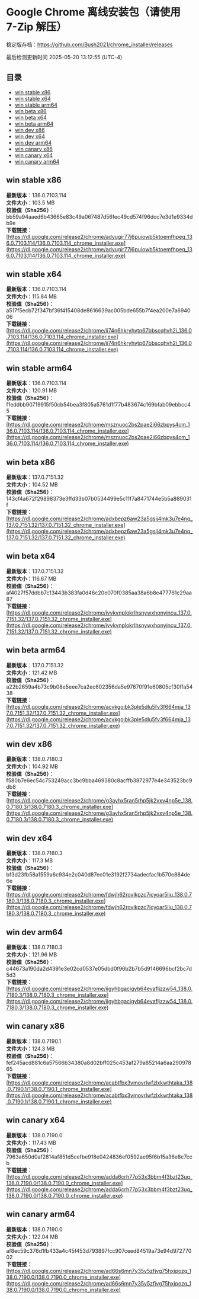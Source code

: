 # Google Chrome 离线安装包（请使用 7-Zip 解压）
稳定版存档：<https://github.com/Bush2021/chrome_installer/releases>

最后检测更新时间
2025-05-20 13:12:55 (UTC-4)

## 目录
* [win stable x86](https://github.com/Bush2021/chrome_installer?tab=readme-ov-file#win-stable-x86)
* [win stable x64](https://github.com/Bush2021/chrome_installer?tab=readme-ov-file#win-stable-x64)
* [win stable arm64](https://github.com/Bush2021/chrome_installer?tab=readme-ov-file#win-stable-arm64)
* [win beta x86](https://github.com/Bush2021/chrome_installer?tab=readme-ov-file#win-beta-x86)
* [win beta x64](https://github.com/Bush2021/chrome_installer?tab=readme-ov-file#win-beta-x64)
* [win beta arm64](https://github.com/Bush2021/chrome_installer?tab=readme-ov-file#win-beta-arm64)
* [win dev x86](https://github.com/Bush2021/chrome_installer?tab=readme-ov-file#win-dev-x86)
* [win dev x64](https://github.com/Bush2021/chrome_installer?tab=readme-ov-file#win-dev-x64)
* [win dev arm64](https://github.com/Bush2021/chrome_installer?tab=readme-ov-file#win-dev-arm64)
* [win canary x86](https://github.com/Bush2021/chrome_installer?tab=readme-ov-file#win-canary-x86)
* [win canary x64](https://github.com/Bush2021/chrome_installer?tab=readme-ov-file#win-canary-x64)
* [win canary arm64](https://github.com/Bush2021/chrome_installer?tab=readme-ov-file#win-canary-arm64)

## win stable x86
**最新版本**：136.0.7103.114  
**文件大小**：103.5 MB  
**校验值（Sha256）**：bb59a94aaed6b43665e83c49a067487d56fec49cd574f96dcc7e3d1e9334db9e  
**下载链接**：[https://dl.google.com/release2/chrome/adyugir77j6puiowb5ktoemfhpeq_136.0.7103.114/136.0.7103.114_chrome_installer.exe](https://dl.google.com/release2/chrome/adyugir77j6puiowb5ktoemfhpeq_136.0.7103.114/136.0.7103.114_chrome_installer.exe)  

## win stable x64
**最新版本**：136.0.7103.114  
**文件大小**：115.84 MB  
**校验值（Sha256）**：a517f5ecb72f347bf36f415408de8616639ac005bde655b7f4ea200e7a694006  
**下载链接**：[https://dl.google.com/release2/chrome/ii74n6hkryhvtp67bbscqhvh2i_136.0.7103.114/136.0.7103.114_chrome_installer.exe](https://dl.google.com/release2/chrome/ii74n6hkryhvtp67bbscqhvh2i_136.0.7103.114/136.0.7103.114_chrome_installer.exe)  

## win stable arm64
**最新版本**：136.0.7103.114  
**文件大小**：120.91 MB  
**校验值（Sha256）**：f1eddbb90719915f50cb54bea3f805a5761d1f77b483674c169bfab09ebbcc45  
**下载链接**：[https://dl.google.com/release2/chrome/msznuoc2bs2pae2i66zbpys4cm_136.0.7103.114/136.0.7103.114_chrome_installer.exe](https://dl.google.com/release2/chrome/msznuoc2bs2pae2i66zbpys4cm_136.0.7103.114/136.0.7103.114_chrome_installer.exe)  

## win beta x86
**最新版本**：137.0.7151.32  
**文件大小**：104.52 MB  
**校验值（Sha256）**：143cf4a672f29898373e3ffd33b07b0534499e5c11f7a8471744e5b5a889031f  
**下载链接**：[https://dl.google.com/release2/chrome/adxbepz6aw23a5gsij4mk3u7e4nq_137.0.7151.32/137.0.7151.32_chrome_installer.exe](https://dl.google.com/release2/chrome/adxbepz6aw23a5gsij4mk3u7e4nq_137.0.7151.32/137.0.7151.32_chrome_installer.exe)  

## win beta x64
**最新版本**：137.0.7151.32  
**文件大小**：116.67 MB  
**校验值（Sha256）**：af4027f57ddbb7c13443b383fa0d46c20e070f0385aa38a6b8e477761c29aa87  
**下载链接**：[https://dl.google.com/release2/chrome/ivvkvnplokrlhsnywxhonyincu_137.0.7151.32/137.0.7151.32_chrome_installer.exe](https://dl.google.com/release2/chrome/ivvkvnplokrlhsnywxhonyincu_137.0.7151.32/137.0.7151.32_chrome_installer.exe)  

## win beta arm64
**最新版本**：137.0.7151.32  
**文件大小**：121.42 MB  
**校验值（Sha256）**：a22b2659a4b73c9b08e5eee7ca2ec602356da5e97670f91e60805cf30ffa5438  
**下载链接**：[https://dl.google.com/release2/chrome/acvkgojbk3ple5dlu5fv3f664mja_137.0.7151.32/137.0.7151.32_chrome_installer.exe](https://dl.google.com/release2/chrome/acvkgojbk3ple5dlu5fv3f664mja_137.0.7151.32/137.0.7151.32_chrome_installer.exe)  

## win dev x86
**最新版本**：138.0.7180.3  
**文件大小**：104.92 MB  
**校验值（Sha256）**：f580b7e6ec54c753249acc3bc9bba469380c8acffb3872977e4e343523bc9db8  
**下载链接**：[https://dl.google.com/release2/chrome/g3ayhx5ran5rhp5jk2vxv4np5e_138.0.7180.3/138.0.7180.3_chrome_installer.exe](https://dl.google.com/release2/chrome/g3ayhx5ran5rhp5jk2vxv4np5e_138.0.7180.3/138.0.7180.3_chrome_installer.exe)  

## win dev x64
**最新版本**：138.0.7180.3  
**文件大小**：117.3 MB  
**校验值（Sha256）**：bf3d23fb58a1559a6c934e2c040d87ec01e3192f2734adecfac1b570e884de6e  
**下载链接**：[https://dl.google.com/release2/chrome/fdwjh62rovlkpzc7icyoar5liu_138.0.7180.3/138.0.7180.3_chrome_installer.exe](https://dl.google.com/release2/chrome/fdwjh62rovlkpzc7icyoar5liu_138.0.7180.3/138.0.7180.3_chrome_installer.exe)  

## win dev arm64
**最新版本**：138.0.7180.3  
**文件大小**：121.96 MB  
**校验值（Sha256）**：c44673a190da2d4391e3e02cd0537e05dbd0f96b2b7b5d9146696bcf2bc7d5d3  
**下载链接**：[https://dl.google.com/release2/chrome/iigyhbgacigyb64evafljzzw54_138.0.7180.3/138.0.7180.3_chrome_installer.exe](https://dl.google.com/release2/chrome/iigyhbgacigyb64evafljzzw54_138.0.7180.3/138.0.7180.3_chrome_installer.exe)  

## win canary x86
**最新版本**：138.0.7190.1  
**文件大小**：124.3 MB  
**校验值（Sha256）**：fef245acd881c6a57566b34380a8d02bff025c453af279a85214a6aa29097865  
**下载链接**：[https://dl.google.com/release2/chrome/acabtfbx3vmovrlwfzlxkwthtaka_138.0.7190.1/138.0.7190.1_chrome_installer.exe](https://dl.google.com/release2/chrome/acabtfbx3vmovrlwfzlxkwthtaka_138.0.7190.1/138.0.7190.1_chrome_installer.exe)  

## win canary x64
**最新版本**：138.0.7190.0  
**文件大小**：117.43 MB  
**校验值（Sha256）**：7963a650d0af2814af851d5cefbe918e0424836ef0592ae95f6b15a36e8c7ccb  
**下载链接**：[https://dl.google.com/release2/chrome/adda6crh77p53x3bbm4f3bzt23uq_138.0.7190.0/138.0.7190.0_chrome_installer.exe](https://dl.google.com/release2/chrome/adda6crh77p53x3bbm4f3bzt23uq_138.0.7190.0/138.0.7190.0_chrome_installer.exe)  

## win canary arm64
**最新版本**：138.0.7190.0  
**文件大小**：122.04 MB  
**校验值（Sha256）**：af8ec59c376d1fb433a4c45f453d793897fcc907ceed84519a73e94d97277002  
**下载链接**：[https://dl.google.com/release2/chrome/ad66s6mn7y35y5zfjvg75hxipozq_138.0.7190.0/138.0.7190.0_chrome_installer.exe](https://dl.google.com/release2/chrome/ad66s6mn7y35y5zfjvg75hxipozq_138.0.7190.0/138.0.7190.0_chrome_installer.exe)  

